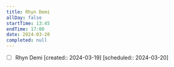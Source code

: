 ```yaml
---
title: Rhyn Demi
allDay: false
startTime: 13:45
endTime: 17:00
date: 2024-03-20
completed: null
---
```

- [ ] Rhyn Demi  [created:: 2024-03-19]  [scheduled:: 2024-03-20]